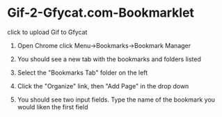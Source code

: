 # Gif-2-Gfycat.com-Bookmarklet
click to upload Gif to Gfycat

1. Open Chrome click Menu->Bookmarks->Bookmark Manager

2. You should see a new tab with the bookmarks and folders listed

3. Select the "Bookmarks Tab" folder on the left

4. Click the "Organize" link, then "Add Page" in the drop down

5. You should see two input fields. Type the name of the bookmark you would liken the first field

